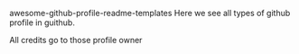 awesome-github-profile-readme-templates
Here we see all types of github profile in guithub.


All credits go to those profile owner
